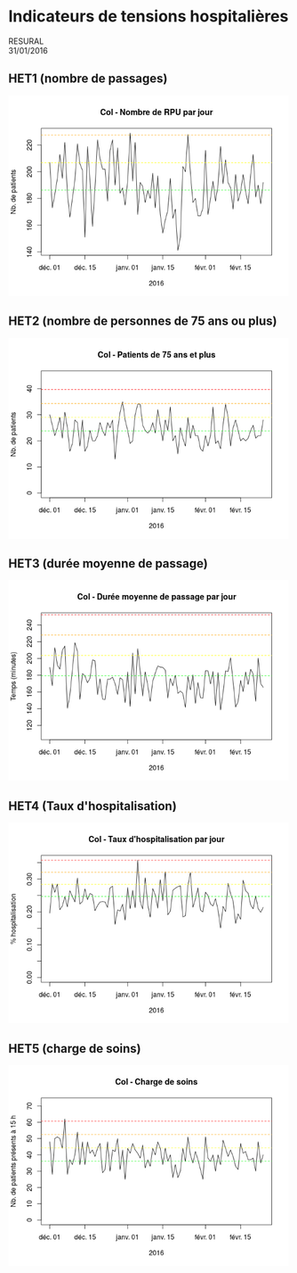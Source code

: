 # Indicateurs de tensions hospitalières
RESURAL  
31/01/2016  






HET1 (nombre de passages)
-------------------------
![](selestat_files/figure-html/unnamed-chunk-2-1.png)


HET2 (nombre de personnes de 75 ans ou plus)
--------------------------------------------
![](selestat_files/figure-html/unnamed-chunk-3-1.png)

HET3 (durée moyenne de passage)
-------------------------------
![](selestat_files/figure-html/unnamed-chunk-4-1.png)


HET4 (Taux d'hospitalisation)
-----------------------------
![](selestat_files/figure-html/unnamed-chunk-5-1.png)


HET5 (charge de soins)
----------------------

![](selestat_files/figure-html/unnamed-chunk-6-1.png)

